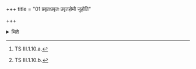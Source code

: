 +++
title = "01 प्रवृतःप्रवृतः प्रवृतहोमौ जुहोति"

+++

<details><summary>थिते</summary>

1. Each selected (-priest) offers the two Pravr̥ta-libations with these formulae juṣṭo vāco bhūyāsam...[^2] and r̥cā stomaṁ samardhaya...[^3]  

[^1]: Cf. KBX.6.  

[^2]: TS III.1.10.a.  

[^3]: TS III.1.10.b.  
</details>
